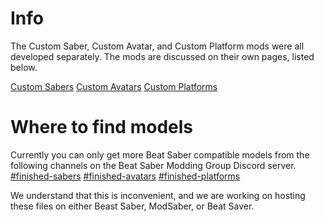 <!-- TITLE: Models -->
<!-- SUBTITLE: Bring custom 3D Models into Beat Saber! -->

# Info
The Custom Saber, Custom Avatar, and Custom Platform mods were all developed separately.
The mods are discussed on their own pages, listed below.

[Custom Sabers](models/custom-sabers)
[Custom Avatars](models/custom-avatars)
[Custom Platforms](models/custom-platforms)

# Where to find models
Currently you can only get more Beat Saber compatible models from the following channels on the Beat Saber Modding Group Discord server.
[#finished-sabers](https://discordapp.com/channels/441805394323439646/446478074125746176/)
[#finished-avatars](https://discordapp.com/channels/441805394323439646/450344263453245440/)
[#finished-platforms](https://discordapp.com/channels/441805394323439646/452948292641488897/)

We understand that this is inconvenient, and we are working on hosting these files on either Beast Saber, ModSaber, or Beat Saver.